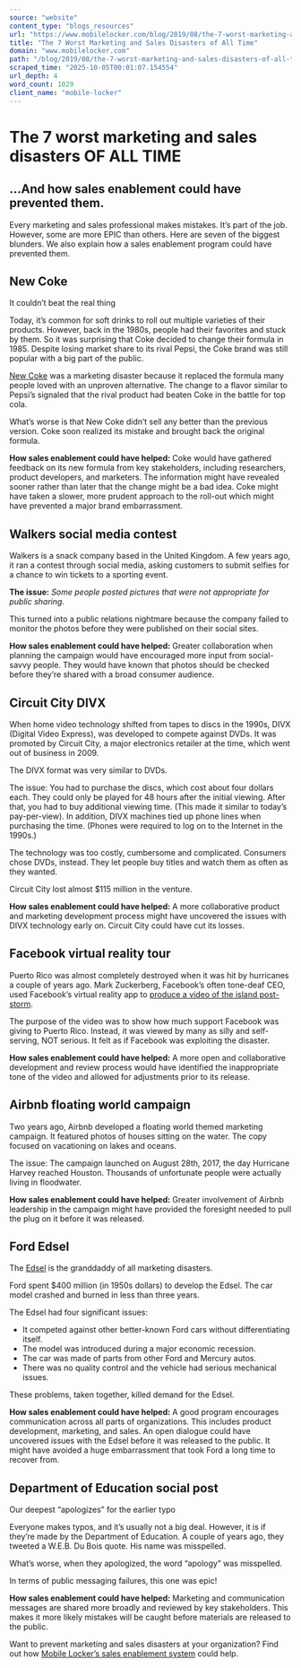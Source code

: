 ```yaml
---
source: "website"
content_type: "blogs_resources"
url: "https://www.mobilelocker.com/blog/2019/08/the-7-worst-marketing-and-sales-disasters-of-all-time/"
title: "The 7 Worst Marketing and Sales Disasters of All Time"
domain: "www.mobilelocker.com"
path: "/blog/2019/08/the-7-worst-marketing-and-sales-disasters-of-all-time/"
scraped_time: "2025-10-05T00:01:07.154554"
url_depth: 4
word_count: 1029
client_name: "mobile-locker"
---
```


# The 7 worst marketing and sales disasters OF ALL TIME

## …And how sales enablement could have prevented them.

Every marketing and sales professional makes mistakes. It’s part of the job. However, some are more EPIC than others. Here are seven of the biggest blunders. We also explain how a sales enablement program could have prevented them.

## New Coke

It couldn’t beat the real thing

Today, it’s common for soft drinks to roll out multiple varieties of their products. However, back in the 1980s, people had their favorites and stuck by them. So it was surprising that Coke decided to change their formula in 1985. Despite losing market share to its rival Pepsi, the Coke brand was still popular with a big part of the public.

[New Coke](https://www.cnbc.com/2019/07/05/netflix-stranger-things-revives-new-coke-heres-how-the-failed-soda-cost-coca-cola-millions.html) was a marketing disaster because it replaced the formula many people loved with an unproven alternative. The change to a flavor similar to Pepsi’s signaled that the rival product had beaten Coke in the battle for top cola.

What’s worse is that New Coke didn’t sell any better than the previous version. Coke soon realized its mistake and brought back the original formula.

**How sales enablement could have helped:** Coke would have gathered feedback on its new formula from key stakeholders, including researchers, product developers, and marketers. The information might have revealed sooner rather than later that the change might be a bad idea. Coke might have taken a slower, more prudent approach to the roll-out which might have prevented a major brand embarrassment.

## Walkers social media contest

Walkers is a snack company based in the United Kingdom. A few years ago, it ran a contest through social media, asking customers to submit selfies for a chance to win tickets to a sporting event.

**The issue:** _Some people posted pictures that were not appropriate for public sharing._

This turned into a public relations nightmare because the company failed to monitor the photos before they were published on their social sites.

**How sales enablement could have helped:** Greater collaboration when planning the campaign would have encouraged more input from social-savvy people. They would have known that photos should be checked before they’re shared with a broad consumer audience.

## Circuit City DIVX

When home video technology shifted from tapes to discs in the 1990s, DIVX (Digital Video Express), was developed to compete against DVDs. It was promoted by Circuit City, a major electronics retailer at the time, which went out of business in 2009.

The DIVX format was very similar to DVDs.

The issue: You had to purchase the discs, which cost about four dollars each. They could only be played for 48 hours after the initial viewing. After that, you had to buy additional viewing time. (This made it similar to today’s pay-per-view). In addition, DIVX machines tied up phone lines when purchasing the time. (Phones were required to log on to the Internet in the 1990s.)

The technology was too costly, cumbersome and complicated. Consumers chose DVDs, instead. They let people buy titles and watch them as often as they wanted.

Circuit City lost almost $115 million in the venture.

**How sales enablement could have helped:** A more collaborative product and marketing development process might have uncovered the issues with DIVX technology early on. Circuit City could have cut its losses.

## Facebook virtual reality tour

Puerto Rico was almost completely destroyed when it was hit by hurricanes a couple of years ago. Mark Zuckerberg, Facebook’s often tone-deaf CEO, used Facebook’s virtual reality app to [produce a video of the island post-storm](https://fortune.com/2017/10/10/mark-zuckerberg-puert-rico-vr-apology/).

The purpose of the video was to show how much support Facebook was giving to Puerto Rico. Instead, it was viewed by many as silly and self-serving, NOT serious. It felt as if Facebook was exploiting the disaster.

**How sales enablement could have helped:** A more open and collaborative development and review process would have identified the inappropriate tone of the video and allowed for adjustments prior to its release.

## Airbnb floating world campaign

Two years ago, Airbnb developed a floating world themed marketing campaign. It featured photos of houses sitting on the water. The copy focused on vacationing on lakes and oceans.

The issue: The campaign launched on August 28th, 2017, the day Hurricane Harvey reached Houston. Thousands of unfortunate people were actually living in floodwater.

**How sales enablement could have helped:** Greater involvement of Airbnb leadership in the campaign might have provided the foresight needed to pull the plug on it before it was released.

## Ford Edsel

The [Edsel](https://en.m.wikipedia.org/wiki/Edsel) is the granddaddy of all marketing disasters.

Ford spent $400 million (in 1950s dollars) to develop the Edsel. The car model crashed and burned in less than three years.

The Edsel had four significant issues:

*   It competed against other better-known Ford cars without differentiating itself.
*   The model was introduced during a major economic recession.
*   The car was made of parts from other Ford and Mercury autos.
*   There was no quality control and the vehicle had serious mechanical issues.

These problems, taken together, killed demand for the Edsel.

**How sales enablement could have helped:** A good program encourages communication across all parts of organizations. This includes product development, marketing, and sales. An open dialogue could have uncovered issues with the Edsel before it was released to the public. It might have avoided a huge embarrassment that took Ford a long time to recover from.

## Department of Education social post

Our deepest “apologizes” for the earlier typo

Everyone makes typos, and it’s usually not a big deal. However, it is if they’re made by the Department of Education. A couple of years ago, they tweeted a W.E.B. Du Bois quote. His name was misspelled.

What’s worse, when they apologized, the word “apology” was misspelled.

In terms of public messaging failures, this one was epic!

**How sales enablement could have helped:** Marketing and communication messages are shared more broadly and reviewed by key stakeholders. This makes it more likely mistakes will be caught before materials are released to the public.

Want to prevent marketing and sales disasters at your organization? Find out how [Mobile Locker’s sales enablement system](https://www.mobilelocker.com/product/platform-the-mobile-locker-platform/) could help.